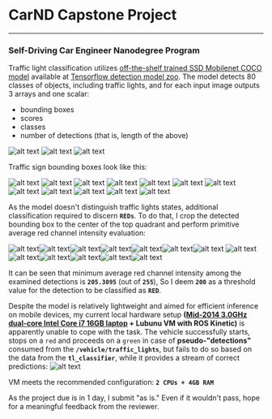 [//]: # (Image References)

[elephant]: ./imgs/detection_elephant.png "elephant"
[red]: ./imgs/detection_red.png "red"
[green]: ./imgs/detection_green.png "green"
[crop0]: ./imgs/crop0.png "crop"
[crop1]: ./imgs/crop1.png "crop"
[crop2]: ./imgs/crop2.png "crop"
[crop3]: ./imgs/crop3.png "crop"
[crop4]: ./imgs/crop4.png "crop"
[crop5]: ./imgs/crop5.png "crop"
[crop6]: ./imgs/crop6.png "crop"
[crop7]: ./imgs/crop7.png "crop"
[crop8]: ./imgs/crop8.png "crop"
[crop9]: ./imgs/crop9.png "crop"
[crop10]: ./imgs/crop10.png "crop"
[crop11]: ./imgs/crop11.png "crop"
[roi0]: ./imgs/roi0.png "crop"
[roi1]: ./imgs/roi1.png "crop"
[roi2]: ./imgs/roi2.png "crop"
[roi3]: ./imgs/roi3.png "crop"
[roi4]: ./imgs/roi4.png "crop"
[roi5]: ./imgs/roi5.png "crop"
[roi6]: ./imgs/roi6.png "crop"
[roi7]: ./imgs/roi7.png "crop"
[roi8]: ./imgs/roi8.png "crop"
[roi9]: ./imgs/roi9.png "crop"
[roi10]: ./imgs/roi10.png "crop"
[roi11]: ./imgs/roi11.png "crop"
[roi12]: ./imgs/roi12.png "crop"
[screen]: ./imgs/screen.png "not moving while detected"

# CarND Capstone Project
---
### Self-Driving Car Engineer Nanodegree Program

Traffic light classification utilizes [off-the-shelf trained SSD Mobilenet COCO model](http://download.tensorflow.org/models/object_detection/ssd_mobilenet_v1_coco_2017_11_17.tar.gz) available at
[Tensorflow detection model zoo](https://github.com/tensorflow/models/blob/master/research/object_detection/g3doc/detection_model_zoo.md#tensorflow-detection-model-zoo). The model detects 80 classes of objects, including traffic lights, and for each input image outputs 3 arrays and one scalar:
* bounding boxes
* scores
* classes
* number of detections (that is, length of the above)

![alt text][elephant] ![alt text][red] ![alt text][green]

Traffic sign bounding boxes look like this:

![alt text][crop0] ![alt text][crop1] ![alt text][crop2] ![alt text][crop3] ![alt text][crop4] ![alt text][crop5]
![alt text][crop6] ![alt text][crop7] ![alt text][crop8] ![alt text][crop9] ![alt text][crop10] ![alt text][crop11]

As the model doesn't distinguish traffic lights states, additional classification required to discern **`REDs`**.
To do that, I crop the detected bounding box to the center of the top quadrant and perform primitive average red channel
intensity evaluation:

![alt text][roi0]![alt text][roi1]![alt text][roi2]![alt text][roi3]![alt text][roi4]![alt text][roi5]![alt text][roi6]
![alt text][roi7]![alt text][roi8]![alt text][roi9]![alt text][roi10]![alt text][roi11]![alt text][roi12]

It can be seen that minimum average red channel intensity among the examined detections is **`205.3095`** (out of **`255`**),
So I deem **`200`** as a threshold value for the detection to be classified as **`RED`**.

Despite the model is relatively lightweight and aimed for efficient inference on mobile devices, my current local hardware setup **([Mid-2014 3.0GHz dual-core Intel Core i7 16GB laptop](https://support.apple.com/kb/SP703?locale=en_US&viewlocale=en_US) + Lubunu VM with ROS Kinetic)** is apparently unable to cope with the task. The vehicle successfully starts, stops on a `red` and proceeds on a `green` in case of **pseudo-"detections"** consumed from the **`/vehicle/traffic_lights`**, but fails to do so based on the data from the  **`tl_classifier`**, while it provides a stream of correct predictions:
![alt text][screen]

VM meets the recommended configuration: **`2 CPUs + 4GB RAM`**

As the project due is in 1 day, I submit "as is." Even if it wouldn't pass, hope for a meaningful feedback from the
reviewer.


